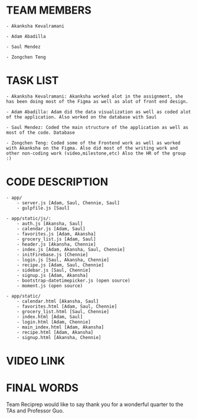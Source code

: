 # TEAM MEMBERS

 	- Akanksha Kevalramani
 
 	- Adam Abadilla

	- Saul Mendez

	- Zongchen Teng 

# TASK LIST 

	- Akanksha Kevalramani: Akanksha worked alot in the assignment, she has been doing most of the Figma as well as alot of front end design. 

	- Adam Abadilla: Adam did the data visualization as well as coded alot of the application. Also worked on the database with Saul

	- Saul Mendez: Coded the main structure of the application as well as most of the code. Database

	- Zongchen Teng: Coded some of the Frontend work as well as worked with Akanksha on the Figma. Also did most of the writing work and other non-coding work (video,milestone,etc) Also the HR of the group :)

# CODE DESCRIPTION 

	- app/
		- server.js [Adam, Saul, Chennie, Saul]
		- gulpfile.js [Saul]

	- app/static/js/:
		- auth.js [Akansha, Saul]
		- calendar.js [Adam, Saul]
		- favorites.js [Adam, Akansha]
		- grocery_list.js [Adam, Saul]
		- header.js [Akansha, Chennie]
		- index.js [Adam, Akansha, Saul, Chennie]
		- initFirebase.js [Chennie]
		- login.js [Saul, Akansha, Chennie]
		- recipe.js [Adam, Saul, Chennie]
		- sidebar.js [Saul, Chennie]
		- signup.js [Adam, Akansha]
		- bootstrap-datetimepicker.js (open source)
		- moment.js (open source)

	- app/static/
		- calendar.html [Akansha, Saul]
		- favorites.html [Adam, Saul, Chennie]
		- grocery_list.html [Saul, Chennie]
		- index.html [Adam, Saul]
		- login.html [Adam, Chennie]
		- main_index.html [Adam, Akansha]
		- recipe.html [Adam, Akansha]
		- signup.html [Akansha, Chennie]

# VIDEO LINK

# FINAL WORDS 

Team Reciprep would like to say thank you for a wonderful quarter to the TAs and Professor Guo. 